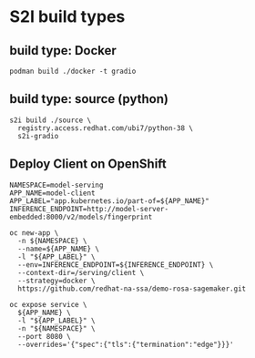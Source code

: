 # S2I build types

## build type: Docker

```
podman build ./docker -t gradio
```

## build type: source (python)

```
s2i build ./source \
  registry.access.redhat.com/ubi7/python-38 \
  s2i-gradio
```

## Deploy Client on OpenShift
```
NAMESPACE=model-serving
APP_NAME=model-client
APP_LABEL="app.kubernetes.io/part-of=${APP_NAME}"
INFERENCE_ENDPOINT=http://model-server-embedded:8000/v2/models/fingerprint

oc new-app \
  -n ${NAMESPACE} \
  --name=${APP_NAME} \
  -l "${APP_LABEL}" \
  --env=INFERENCE_ENDPOINT=${INFERENCE_ENDPOINT} \
  --context-dir=/serving/client \
  --strategy=docker \
  https://github.com/redhat-na-ssa/demo-rosa-sagemaker.git

oc expose service \
  ${APP_NAME} \
  -l "${APP_LABEL}" \
  -n "${NAMESPACE}" \
  --port 8080 \
  --overrides='{"spec":{"tls":{"termination":"edge"}}}'
```
